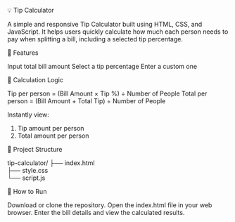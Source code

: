 💡 Tip Calculator

  A simple and responsive Tip Calculator built using HTML, CSS, and JavaScript. It helps users quickly calculate how much each person needs to pay when splitting a bill, including a selected tip percentage.

🌟 Features

Input total bill amount
Select a tip percentage
Enter a custom one

🧠 Calculation Logic

Tip per person = (Bill Amount × Tip %) ÷ Number of People
Total per person = (Bill Amount + Total Tip) ÷ Number of People


Instantly view:
1. Tip amount per person
2. Total amount per person

📂 Project Structure

tip-calculator/
├── index.html      
├── style.css        
└── script.js        

🧪 How to Run

Download or clone the repository.
Open the index.html file in your web browser.
Enter the bill details and view the calculated results.

